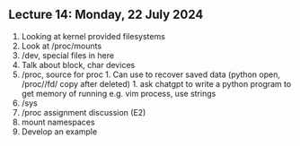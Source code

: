 ## Lecture 14: Monday, 22 July 2024

1. Looking at kernel provided filesystems
  1. Look at /proc/mounts
  1. /dev, special files in here
  1. Talk about block, char devices
  1. /proc, source for proc
    1. Can use to recover saved data (python open, /proc/<pid>/fd/<file> copy after deleted)
    1. ask chatgpt to write a python program to get memory of running e.g. vim process, use strings
  1. /sys
1. /proc assignment discussion (E2)
1. mount namespaces
  1. Develop an example
